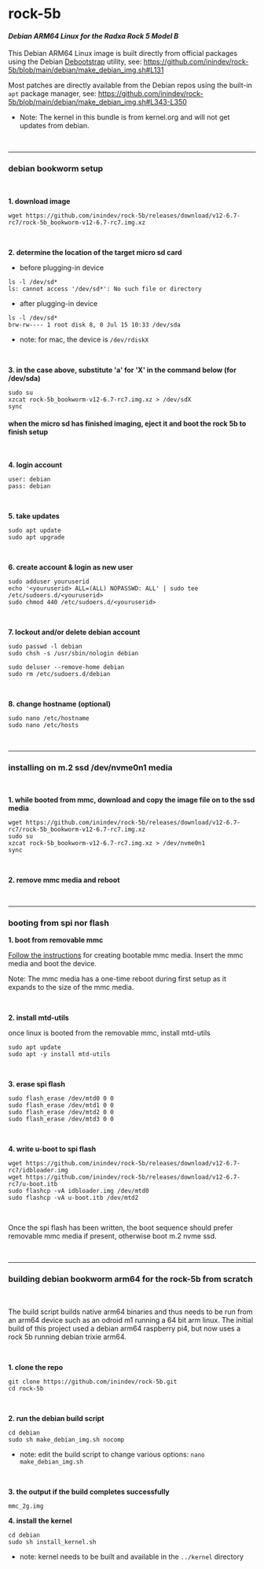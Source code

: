 # rock-5b
#### *Debian ARM64 Linux for the Radxa Rock 5 Model B*

This Debian ARM64 Linux image is built directly from official packages using the Debian [Debootstrap](https://wiki.debian.org/Debootstrap) utility, see: https://github.com/inindev/rock-5b/blob/main/debian/make_debian_img.sh#L131

Most patches are directly available from the Debian repos using the built-in ```apt``` package manager, see: https://github.com/inindev/rock-5b/blob/main/debian/make_debian_img.sh#L343-L350

* Note: The kernel in this bundle is from kernel.org and will not get updates from debian.

<br/>

---
### debian bookworm setup

<br/>

**1. download image**
```
wget https://github.com/inindev/rock-5b/releases/download/v12-6.7-rc7/rock-5b_bookworm-v12-6.7-rc7.img.xz
```

<br/>

**2. determine the location of the target micro sd card**

 * before plugging-in device
```
ls -l /dev/sd*
ls: cannot access '/dev/sd*': No such file or directory
```

 * after plugging-in device
```
ls -l /dev/sd*
brw-rw---- 1 root disk 8, 0 Jul 15 10:33 /dev/sda
```
* note: for mac, the device is ```/dev/rdiskX```

<br/>

**3. in the case above, substitute 'a' for 'X' in the command below (for /dev/sda)**
```
sudo su
xzcat rock-5b_bookworm-v12-6.7-rc7.img.xz > /dev/sdX
sync
```

#### when the micro sd has finished imaging, eject it and boot the rock 5b to finish setup

<br/>

**4. login account**
```
user: debian
pass: debian
```

<br/>

**5. take updates**
```
sudo apt update
sudo apt upgrade
```

<br/>

**6. create account & login as new user**
```
sudo adduser youruserid
echo '<youruserid> ALL=(ALL) NOPASSWD: ALL' | sudo tee /etc/sudoers.d/<youruserid>
sudo chmod 440 /etc/sudoers.d/<youruserid>
```

<br/>

**7. lockout and/or delete debian account**
```
sudo passwd -l debian
sudo chsh -s /usr/sbin/nologin debian
```

```
sudo deluser --remove-home debian
sudo rm /etc/sudoers.d/debian
```

<br/>

**8. change hostname (optional)**
```
sudo nano /etc/hostname
sudo nano /etc/hosts
```

<br/>

---
### installing on m.2 ssd /dev/nvme0n1 media

<br/>

**1. while booted from mmc, download and copy the image file on to the ssd media**
```
wget https://github.com/inindev/rock-5b/releases/download/v12-6.7-rc7/rock-5b_bookworm-v12-6.7-rc7.img.xz
sudo su
xzcat rock-5b_bookworm-v12-6.7-rc7.img.xz > /dev/nvme0n1
sync
```

<br/>

**2. remove mmc media and reboot**

<br/>

---
### booting from spi nor flash

**1. boot from removable mmc**

[Follow the instructions](https://github.com/inindev/rock-5b#debian-bookworm-setup) for creating bootable mmc media.
Insert the mmc media and boot the device.

Note: The mmc media has a one-time reboot during first setup as it expands to the size of the mmc media.

<br/>

**2. install mtd-utils**

once linux is booted from the removable mmc, install mtd-utils
```
sudo apt update
sudo apt -y install mtd-utils
```

<br/>

**3. erase spi flash**
```
sudo flash_erase /dev/mtd0 0 0
sudo flash_erase /dev/mtd1 0 0
sudo flash_erase /dev/mtd2 0 0
sudo flash_erase /dev/mtd3 0 0
```

<br/>

**4. write u-boot to spi flash**
```
wget https://github.com/inindev/rock-5b/releases/download/v12-6.7-rc7/idbloader.img
wget https://github.com/inindev/rock-5b/releases/download/v12-6.7-rc7/u-boot.itb
sudo flashcp -vA idbloader.img /dev/mtd0
sudo flashcp -vA u-boot.itb /dev/mtd2
```

<br/>

Once the spi flash has been written, the boot sequence should prefer removable mmc media if present, otherwise boot m.2 nvme ssd.

<br/>

---
### building debian bookworm arm64 for the rock-5b from scratch

<br/>

The build script builds native arm64 binaries and thus needs to be run from an arm64 device such as an odroid m1 running 
a 64 bit arm linux. The initial build of this project used a debian arm64 raspberry pi4, but now uses a rock 5b running 
debian trixie arm64.

<br/>

**1. clone the repo**
```
git clone https://github.com/inindev/rock-5b.git
cd rock-5b
```

<br/>

**2. run the debian build script**
```
cd debian
sudo sh make_debian_img.sh nocomp
```
* note: edit the build script to change various options: ```nano make_debian_img.sh```

<br/>

**3. the output if the build completes successfully**
```
mmc_2g.img
```

**4. install the kernel**
```
cd debian
sudo sh install_kernel.sh
```
* note: kernel needs to be built and available in the ```../kernel``` directory

<br/>

<br/>
